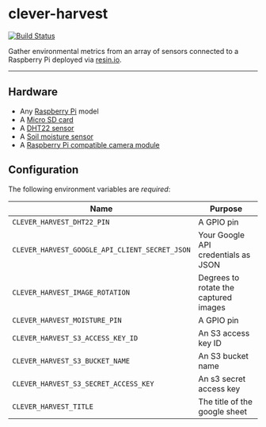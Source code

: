 clever-harvest
==============

[![Build Status](https://travis-ci.org/cburmeister/clever-harvest.svg?branch=master)](https://travis-ci.org/cburmeister/clever-harvest)

Gather environmental metrics from an array of sensors connected to a Raspberry
Pi deployed via [resin.io](https://resin.io/).

---

## Hardware

- Any [Raspberry Pi](http://a.co/d/hdHM1Nb) model
- A [Micro SD card](http://a.co/d/7VNbSxb)
- A [DHT22 sensor](http://a.co/d/2Otsggy)
- A [Soil moisture sensor](http://a.co/d/02xTN9r)
- A [Raspberry Pi compatible camera module](http://a.co/d/9tghOgA)

## Configuration

The following environment variables are *required*:

| Name                                           | Purpose                                  |
|------------------------------------------------|------------------------------------------|
| `CLEVER_HARVEST_DHT22_PIN`                     | A GPIO pin                               |
| `CLEVER_HARVEST_GOOGLE_API_CLIENT_SECRET_JSON` | Your Google API credentials as JSON      |
| `CLEVER_HARVEST_IMAGE_ROTATION`                | Degrees to rotate the captured images    |
| `CLEVER_HARVEST_MOISTURE_PIN`                  | A GPIO pin                               |
| `CLEVER_HARVEST_S3_ACCESS_KEY_ID`              | An S3 access key ID                      |
| `CLEVER_HARVEST_S3_BUCKET_NAME`                | An S3 bucket name                        |
| `CLEVER_HARVEST_S3_SECRET_ACCESS_KEY`          | An s3 secret access key                  |
| `CLEVER_HARVEST_TITLE`                         | The title of the google sheet            |
